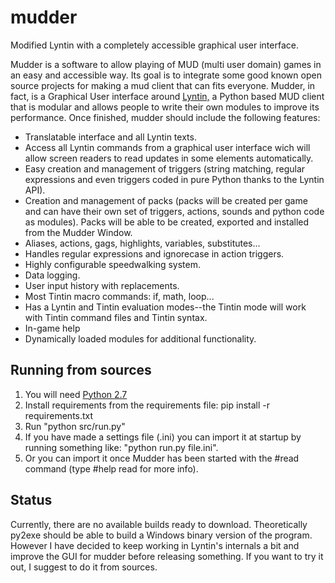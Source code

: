 # mudder

Modified Lyntin with a completely accessible graphical user interface.

Mudder is a software to allow playing of MUD (multi user domain) games in an easy and accessible way. Its goal is to integrate some good known open source projects for making a mud client that can fits everyone. Mudder, in fact, is a Graphical User interface around [Lyntin,](https://pypi.python.org/pypi/Lyntin/4.2) a Python based MUD client that is modular and allows people to write their own modules to improve its performance. Once finished, mudder should include the following features:

* Translatable interface and all Lyntin texts.
* Access all Lyntin commands from a graphical user interface wich will allow screen readers to read  updates in some elements automatically.
* Easy creation and management of triggers (string matching, regular expressions and even triggers coded in pure Python thanks to the Lyntin API).
* Creation and management of packs (packs will be created per game and can have their own set of triggers, actions, sounds and python code as modules). Packs will be able to be created, exported and installed from the Mudder Window.
* Aliases, actions, gags, highlights, variables, substitutes...
* Handles regular expressions and ignorecase in action triggers.
* Highly configurable speedwalking system.
* Data logging.
* User input history with replacements.
* Most Tintin macro commands: if, math, loop...
* Has a Lyntin and Tintin evaluation modes--the Tintin mode will work with Tintin command files and Tintin syntax.
* In-game help 
* Dynamically loaded modules for additional functionality.

## Running from sources

1. You will need [Python 2.7](https://python.org)
2. Install requirements from the requirements file: pip install -r requirements.txt
3. Run "python src/run.py"
4. If you have made a settings file (.ini) you can import it at startup by running something like: "python run.py file.ini".
5. Or you can import it once Mudder has been started with the #read command (type #help read for more info).

## Status

Currently, there are no available builds ready to download. Theoretically py2exe should be able to build a Windows binary version of the program. However I have decided to keep working in Lyntin's internals a bit and improve the GUI for mudder before releasing something. If you want to try it out, I suggest to do it from sources.